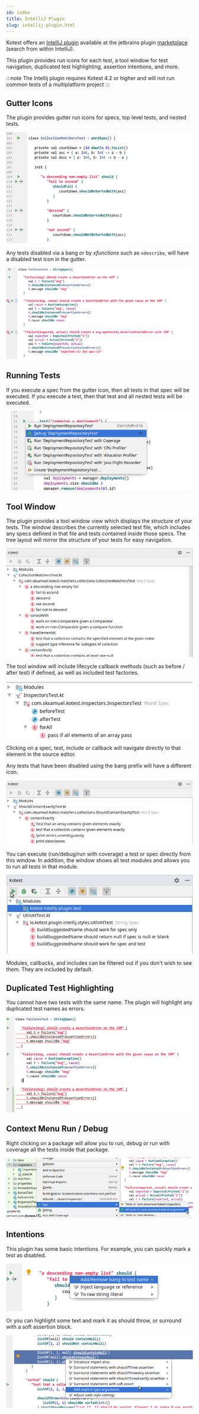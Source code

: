 ```yaml
---
id: index
title: IntelliJ Plugin
slug: intellij-plugin.html
---
```



Kotest offers an [IntelliJ plugin](https://github.com/kotest/kotest-intellij-plugin) available at the jetbrains plugin [marketplace](https://plugins.jetbrains.com/plugin/14080-kotest) (search from within IntelliJ).

This plugin provides run icons for each test, a tool window for test navigation, duplicated test highlighting, assertion intentions, and more.

:::note
The Intellij plugin requires Kotest 4.2 or higher and will not run common tests of a multiplatform project
:::




## Gutter Icons

The plugin provides gutter run icons for specs, top level tests, and nested tests.

![gutter_icon_picture](../images/gutter_icons.png)

Any tests disabled via a bang or by _xfunctions_ such as `xdescribe`, will have a disabled test icon in the gutter.

![gutter_icon_picture](../images/gutter_disabled.png)

## Running Tests

If you execute a spec from the gutter icon, then all tests in that spec will be executed.
If you execute a test, then that test and all nested tests will be executed.

![gutter_icon_picture](../images/gutter_run.png)

## Tool Window

The plugin provides a tool window view which displays the structure of your tests.
The window describes the currently selected test file, which includes any specs defined in that file and tests
contained inside those specs. The tree layout will mirror the structure of your tests for easy navigation.

![test_explorer_tests](../images/test_explorer_tests.png)

The tool window will include lifecycle callback methods (such as before / after test) if defined,
as well as included test factories.

![test_explorer_callbacks_picture](../images/test_explorer_callbacks.png)

Clicking on a spec, test, include or callback will navigate directly to that element in the source editor.

Any tests that have been disabled using the bang prefix will have a different icon.

![test_window_disabled_tests](../images/test_window_disabled_tests.png)

You can execute (run/debug/run with coverage) a test or spec directly from this window. In addition, the window shows all test modules and allows you to run all tests in that module.

![gutter_icon_picture](../images/test_explorer_run.png)

Modules, callbacks, and includes can be filtered out if you don't wish to see them. They are included by default.

## Duplicated Test Highlighting

You cannot have two tests with the same name. The plugin will highlight any duplicated test names as errors.

![duplicated_test_picture](../images/duplicated_test_string_spec.png)

## Context Menu Run / Debug

Right clicking on a package will allow you to run, debug or run with coverage all the tests inside that package.

![run_context_menu_picture](../images/run_context_menu.png)

## Intentions

This plugin has some basic intentions. For example, you can quickly mark a test as disabled.

![gutter_icon_picture](../images/intention_bang.png)

Or you can highlight some text and mark it as should throw, or surround with a soft assertion block.

![gutter_icon_picture](../images/intentions_surround.png)

